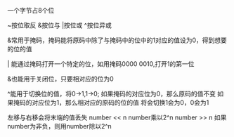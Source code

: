 一个字节占8个位

~按位取反
&按位与
|按位或
^按位异或

&常用于掩码，掩码能将原码中除了与掩码中的位中的1对应的值设为0，得到想要的位的值

| 能通过掩码打开一个特定的位，如用掩码0000 0010,打开1的第一位

&也能用于关闭位，只要相对应的位为0

^能用于切换位的值，将0->1,1->0; 
如果掩码的对应位为0，那么原码的值不变
如果掩码的对应位为1，那么相对应的原码的位的值
将会切换1会为0，0会为1

左移与右移会将末端的值丢失
number << n    number乘以2^n
number >> n    如果number为非负，则用number除以2^n